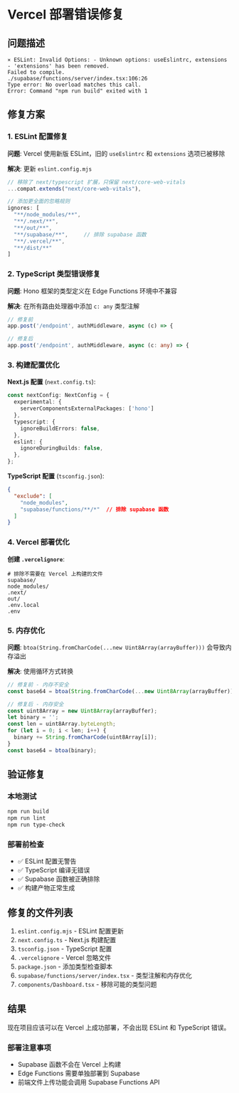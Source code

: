 # Vercel 部署错误修复

## 问题描述
```
⨯ ESLint: Invalid Options: - Unknown options: useEslintrc, extensions - 'extensions' has been removed.
Failed to compile.
./supabase/functions/server/index.tsx:106:26
Type error: No overload matches this call.
Error: Command "npm run build" exited with 1
```

## 修复方案

### 1. ESLint 配置修复

**问题**: Vercel 使用新版 ESLint，旧的 `useEslintrc` 和 `extensions` 选项已被移除

**解决**: 更新 `eslint.config.mjs`
```javascript
// 移除了 next/typescript 扩展，只保留 next/core-web-vitals
...compat.extends("next/core-web-vitals"),

// 添加更全面的忽略规则
ignores: [
  "**/node_modules/**",
  "**/.next/**", 
  "**/out/**",
  "**/supabase/**",     // 排除 supabase 函数
  "**/.vercel/**",
  "**/dist/**"
]
```

### 2. TypeScript 类型错误修复

**问题**: Hono 框架的类型定义在 Edge Functions 环境中不兼容

**解决**: 在所有路由处理器中添加 `c: any` 类型注解
```typescript
// 修复前
app.post('/endpoint', authMiddleware, async (c) => {

// 修复后  
app.post('/endpoint', authMiddleware, async (c: any) => {
```

### 3. 构建配置优化

**Next.js 配置** (`next.config.ts`):
```typescript
const nextConfig: NextConfig = {
  experimental: {
    serverComponentsExternalPackages: ['hono']
  },
  typescript: {
    ignoreBuildErrors: false,
  },
  eslint: {
    ignoreDuringBuilds: false,
  },
};
```

**TypeScript 配置** (`tsconfig.json`):
```json
{
  "exclude": [
    "node_modules",
    "supabase/functions/**/*"  // 排除 supabase 函数
  ]
}
```

### 4. Vercel 部署优化

**创建 `.vercelignore`**:
```
# 排除不需要在 Vercel 上构建的文件
supabase/
node_modules/
.next/
out/
.env.local
.env
```

### 5. 内存优化

**问题**: `btoa(String.fromCharCode(...new Uint8Array(arrayBuffer)))` 会导致内存溢出

**解决**: 使用循环方式转换
```typescript
// 修复前 - 内存不安全
const base64 = btoa(String.fromCharCode(...new Uint8Array(arrayBuffer)));

// 修复后 - 内存安全
const uint8Array = new Uint8Array(arrayBuffer);
let binary = '';
const len = uint8Array.byteLength;
for (let i = 0; i < len; i++) {
  binary += String.fromCharCode(uint8Array[i]);
}
const base64 = btoa(binary);
```

## 验证修复

### 本地测试
```bash
npm run build
npm run lint
npm run type-check
```

### 部署前检查
- ✅ ESLint 配置无警告
- ✅ TypeScript 编译无错误  
- ✅ Supabase 函数被正确排除
- ✅ 构建产物正常生成

## 修复的文件列表

1. `eslint.config.mjs` - ESLint 配置更新
2. `next.config.ts` - Next.js 构建配置
3. `tsconfig.json` - TypeScript 配置
4. `.vercelignore` - Vercel 忽略文件
5. `package.json` - 添加类型检查脚本
6. `supabase/functions/server/index.tsx` - 类型注解和内存优化
7. `components/Dashboard.tsx` - 移除可能的类型问题

## 结果

现在项目应该可以在 Vercel 上成功部署，不会出现 ESLint 和 TypeScript 错误。

### 部署注意事项
- Supabase 函数不会在 Vercel 上构建
- Edge Functions 需要单独部署到 Supabase
- 前端文件上传功能会调用 Supabase Functions API